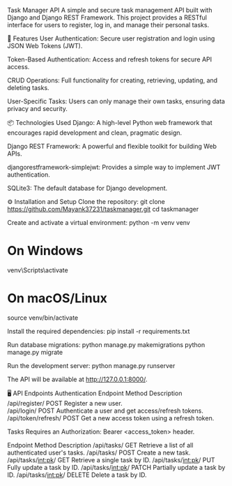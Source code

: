 Task Manager API
A simple and secure task management API built with Django and Django REST Framework. This project provides a RESTful interface for users to register, log in, and manage their personal tasks.

🚀 Features
User Authentication: Secure user registration and login using JSON Web Tokens (JWT).

Token-Based Authentication: Access and refresh tokens for secure API access.

CRUD Operations: Full functionality for creating, retrieving, updating, and deleting tasks.

User-Specific Tasks: Users can only manage their own tasks, ensuring data privacy and security.

📦 Technologies Used
Django: A high-level Python web framework that encourages rapid development and clean, pragmatic design.

Django REST Framework: A powerful and flexible toolkit for building Web APIs.

djangorestframework-simplejwt: Provides a simple way to implement JWT authentication.

SQLite3: The default database for Django development.

⚙️ Installation and Setup
Clone the repository:
git clone https://github.com/Mayank37231/taskmanager.git
cd taskmanager

Create and activate a virtual environment:
python -m venv venv
# On Windows
venv\Scripts\activate
# On macOS/Linux
source venv/bin/activate

Install the required dependencies:
pip install -r requirements.txt

Run database migrations:
python manage.py makemigrations
python manage.py migrate

Run the development server:
python manage.py runserver

The API will be available at http://127.0.0.1:8000/.

🖥️ API Endpoints
Authentication
Endpoint	         Method	    Description		
/api/register/	     POST	    Register a new user.		
/api/login/	         POST	    Authenticate a user and get access/refresh tokens.		
/api/token/refresh/	 POST	    Get a new access token using a refresh token.		


Tasks
Requires an Authorization: Bearer <access_token> header.

Endpoint	            Method	     Description
/api/tasks/	            GET	         Retrieve a list of all authenticated user's tasks.
/api/tasks/	            POST	     Create a new task.
/api/tasks/<int:pk>/	GET	         Retrieve a single task by ID.
/api/tasks/<int:pk>/	PUT	         Fully update a task by ID.
/api/tasks/<int:pk>/	PATCH	     Partially update a task by ID.
/api/tasks/<int:pk>/	DELETE	     Delete a task by ID.
